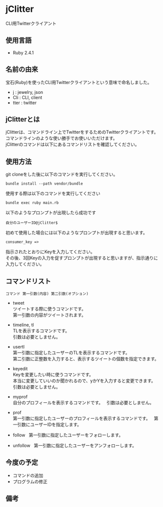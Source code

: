 # jClitter
CLI用Twitterクライアント

## 使用言語
- Ruby 2.4.1

## 名前の由来
宝石(Ruby)を使ったCLI用Twitterクライアントという意味で命名しました。  

- j : jewelry, json  
- Cli : CLI, client  
- tter : twitter  

## jClitterとは
jClitterは、コマンドライン上でTwitterをするためのTwitterクライアントです。  
コマンドラインのような使い勝手でお使いいただけます。  
jClitterのコマンドは以下にあるコマンドリストを確認してください。  

## 使用方法
git cloneをした後に以下のコマンドを実行してください。
```
bundle install --path vendor/bundle
```

使用する際は以下のコマンドを実行してください
```
bundle exec ruby main.rb
```

以下のようなプロンプトが出現したら成功です
```
自分のユーザーID@jClitter$
```

初めて使用した場合には以下のようなプロンプトが出現すると思います。
```
consumer_key => 
```
指示されたとおりにKeyを入力してください。  
その後、3回Keyの入力を促すプロンプトが出現すると思いますが、指示通りに入力してください。

## コマンドリスト
```
コマンド 第一引数(内容) 第二引数(オプション)
```
- tweet  
ツイートする際に使うコマンドです。  
第一引数の内容がツイートされます。  

- timeline, tl  
TLを表示するコマンドです。  
引数は必要としません。  

- usertl  
第一引数に指定したユーザーのTLを表示するコマンドです。  
第二引数に正整数を入力すると、表示するツイートの個数を指定できます。  

- keyedit  
Keyを変更したい時に使うコマンドです。  
本当に変更していいのか聞かれるので、yかYを入力すると変更できます。  
引数は必要としません。

- myprof  
自分のプロフィールを表示するコマンドです。  
引数は必要としません。  

- prof  
第一引数に指定したユーザーのプロフィールを表示するコマンドです。   
第一引数にユーザーIDを指定します。

- follow  
第一引数に指定したユーザーをフォローします。

- unfollow  
第一引数に指定したユーザーをアンフォローします。

## 今度の予定
- コマンドの追加
- プログラムの修正

## 備考

